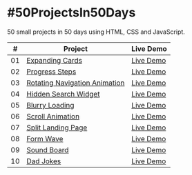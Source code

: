 # #50ProjectsIn50Days
50 small projects in 50 days using HTML, CSS and JavaScript. 

|  #  | Project                                                                                                                     | Live Demo                                                                         |
| :-: | --------------------------------------------------------------------------------------------------------------------------- | --------------------------------------------------------------------------------- |
| 01  | [Expanding Cards](https://github.com/raul-lima/50-projects-50-days/tree/main/1)                             | [Live Demo](https://raul-lima.github.io/50-projects-50-days/1)               |
| 02  | [Progress Steps](https://github.com/raul-lima/50-projects-50-days/tree/main/2)                               | [Live Demo](https://raul-lima.github.io/50-projects-50-days/2)                |
| 03  | [Rotating Navigation Animation](https://github.com/raul-lima/50-projects-50-days/tree/main/3)                       | [Live Demo](https://raul-lima.github.io/50-projects-50-days/3) |
| 04  | [Hidden Search Widget](https://github.com/raul-lima/50-projects-50-days/tree/main/4)                          | [Live Demo](https://raul-lima.github.io/50-projects-50-days/4)          |
| 05  | [Blurry Loading](https://github.com/raul-lima/50-projects-50-days/tree/main/5)                               | [Live Demo](https://raul-lima.github.io/50-projects-50-days/5)                |
| 06  | [Scroll Animation](https://github.com/raul-lima/50-projects-50-days/tree/main/6)                           | [Live Demo](https://raul-lima.github.io/50-projects-50-days/6)              |
| 07  | [Split Landing Page](https://github.com/raul-lima/50-projects-50-days/tree/main/7)                       | [Live Demo](https://raul-lima.github.io/50-projects-50-days/7)            |
| 08  | [Form Wave](https://github.com/raul-lima/50-projects-50-days/tree/main/8)                                         | [Live Demo](https://raul-lima.github.io/50-projects-50-days/8)                     |
| 09  | [Sound Board](https://github.com/raul-lima/50-projects-50-days/tree/main/9)                                     | [Live Demo](https://raul-lima.github.io/50-projects-50-days/9)                   |
| 10  | [Dad Jokes](https://github.com/raul-lima/50-projects-50-days/tree/main/10)                                         | [Live Demo](https://raul-lima.github.io/50-projects-50-days/10)                     |
